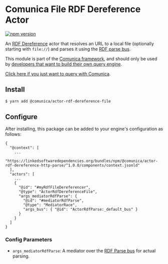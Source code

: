 # Comunica File RDF Dereference Actor

[![npm version](https://badge.fury.io/js/%40comunica%2Factor-rdf-dereference-file.svg)](https://www.npmjs.com/package/@comunica/actor-rdf-dereference-file)

An [RDF Dereference](https://github.com/comunica/comunica/tree/master/packages/bus-rdf-dereference) actor that
resolves an URL to a local file (optionally starting with `file://`)
and parses it using the [RDF parse bus](https://github.com/comunica/comunica/tree/master/packages/bus-rdf-parse).

This module is part of the [Comunica framework](https://github.com/comunica/comunica),
and should only be used by [developers that want to build their own query engine](https://comunica.dev/docs/modify/).

[Click here if you just want to query with Comunica](https://comunica.dev/docs/query/).

## Install

```bash
$ yarn add @comunica/actor-rdf-dereference-file
```

## Configure

After installing, this package can be added to your engine's configuration as follows:
```text
{
  "@context": [
    ...
    "https://linkedsoftwaredependencies.org/bundles/npm/@comunica/actor-rdf-dereference-http-parse/^1.0.0/components/context.jsonld"  
  ],
  "actors": [
    ...
    {
      "@id": "#myRdfFileDereferencer",
      "@type": "ActorRdfDereferenceFile",
      "args_mediatorRdfParse": {
        "@id": "#mediatorRdfParse",
        "@type": "MediatorRace",
        "args_bus": { "@id": "ActorRdfParse:_default_bus" }
      }
    }
  ]
}
```

### Config Parameters

* `args_mediatorRdfParse`: A mediator over the [RDF Parse bus](https://github.com/comunica/comunica/tree/master/packages/bus-rdf-parse) for actual parsing.

